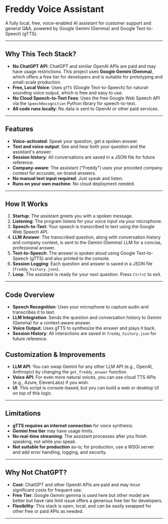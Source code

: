 # Freddy Voice Assistant

A fully local, free, voice-enabled AI assistant for customer support and general Q&A, powered by Google Gemini (Gemma) and Google Text-to-Speech (gTTS).

---

## Why This Tech Stack?

- **No ChatGPT API**: ChatGPT and similar OpenAI APIs are paid and may have usage restrictions. This project uses **Google Gemini (Gemma)**, which offers a free tier for developers and is suitable for prototyping and small-scale production.
- **Free, Local Voice**: Uses `gTTS` (Google Text-to-Speech) for natural-sounding voice output, which is free and easy to use.
- **No Cloud Speech-to-Text Fees**: Uses the free Google Web Speech API via the `SpeechRecognition` Python library for speech-to-text.
- **All code runs locally**: No data is sent to OpenAI or other paid services.

---

## Features

- **Voice-activated**: Speak your question, get a spoken answer.
- **Text and voice output**: See and hear both your question and the assistant's answer.
- **Session history**: All conversations are saved in a JSON file for future reference.
- **Company-aware**: The assistant ("Freddy") uses your provided company context for accurate, on-brand answers.
- **No manual text input required**: Just speak and listen.
- **Runs on your own machine**: No cloud deployment needed.

---

## How It Works

1. **Startup**: The assistant greets you with a spoken message.
2. **Listening**: The program listens for your voice input via your microphone.
3. **Speech-to-Text**: Your speech is transcribed to text using the Google Web Speech API.
4. **LLM Answer**: The transcribed question, along with conversation history and company context, is sent to the Gemini (Gemma) LLM for a concise, professional answer.
5. **Text-to-Speech**: The answer is spoken aloud using Google Text-to-Speech (gTTS) and also printed to the console.
6. **Session Logging**: Each question and answer is saved in a JSON file (`freddy_history.json`).
7. **Loop**: The assistant is ready for your next question. Press `Ctrl+C` to exit.

---
## Code Overview

- **Speech Recognition**: Uses your microphone to capture audio and transcribes it to text.
- **LLM Integration**: Sends the question and conversation history to Gemini (Gemma) for a context-aware answer.
- **Voice Output**: Uses gTTS to synthesize the answer and plays it back.
- **Session History**: All interactions are saved in `freddy_history.json` for future reference.


## Customization & Improvements

- **LLM API**: You can swap Gemini for any other LLM API (e.g., OpenAI, Anthropic) by changing the `get_freddy_answer` function.
- **Voice API**: For even more natural voices, you can use cloud TTS APIs (e.g., Azure, ElevenLabs) if you wish.
- **UI**: This script is console-based, but you can build a web or desktop UI on top of this logic.

---

## Limitations

- **gTTS requires an internet connection** for voice synthesis.
- **Gemini free tier** may have usage limits.
- **No real-time streaming**: The assistant processes after you finish speaking, not while you speak.
- **Not suitable for production** as-is; for production, use a WSGI server and add error handling, logging, and security.

---

## Why Not ChatGPT?

- **Cost**: ChatGPT and other OpenAI APIs are paid and may incur significant costs for frequent use.
- **Free Tier**: Google Gemini gemma is used here but other model are better but have rate limit issue  offers a generous free tier for developers.
- **Flexibility**: This stack is open, local, and can be easily swapped for other free or paid APIs as needed.

---